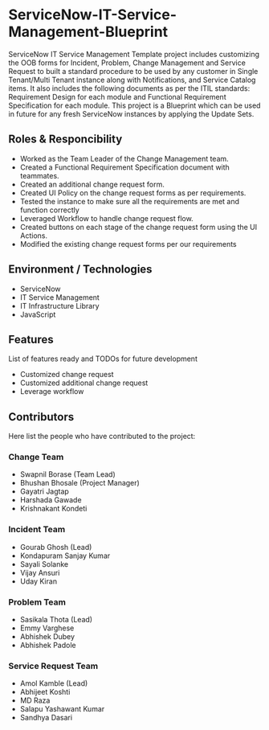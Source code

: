 # ServiceNow-IT-Service-Management-Blueprint
ServiceNow IT Service Management Template project includes customizing the OOB forms for Incident, Problem, Change Management and Service Request to built a standard procedure to be used by any customer in Single Tenant/Multi Tenant instance along with Notifications, and Service Catalog items. It also includes the following documents as per the ITIL standards: Requirement Design for each module and Functional Requirement Specification for each module. This project is a Blueprint which can be used in future for any fresh ServiceNow instances by applying the Update Sets.

## Roles & Responcibility
- Worked as the Team Leader of the Change Management team.
- Created a Functional Requirement Specification document with teammates.
- Created an additional change request form.
- Created UI Policy on the change request forms as per requirements.
- Tested the instance to make sure all the requirements are met and function correctly
- Leveraged Workflow to handle change request flow.
- Created buttons on each stage of the change request form using the UI Actions.
- Modified the existing change request forms per our requirements

## Environment / Technologies
- ServiceNow 
- IT Service Management
- IT Infrastructure Library
- JavaScript

## Features

List of features ready and TODOs for future development
- Customized change request
- Customized additional change request
- Leverage workflow

## Contributors
Here list the people who have contributed to the project:

### Change Team 
- Swapnil Borase (Team Lead)
- Bhushan Bhosale (Project Manager)
- Gayatri Jagtap
- Harshada Gawade
- Krishnakant Kondeti

### Incident Team
- Gourab Ghosh (Lead)
- Kondapuram Sanjay Kumar 
- Sayali Solanke
- Vijay Ansuri
- Uday Kiran

### Problem Team  
- Sasikala Thota (Lead)
- Emmy Varghese
- Abhishek Dubey
- Abhishek Padole

### Service Request Team  
- Amol Kamble (Lead)
- Abhijeet Koshti
- MD Raza
- Salapu Yashawant Kumar
- Sandhya Dasari
